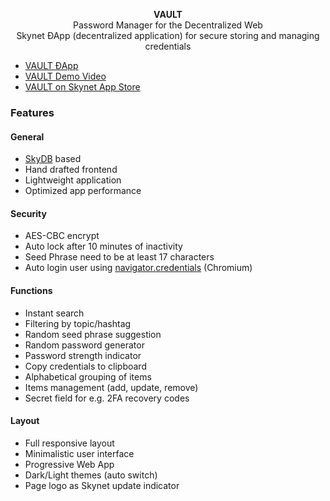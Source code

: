 <p align="center">
    <b>VAULT</b>
    <br>
    Password Manager for the Decentralized Web
    <br>
    Skynet ÐApp (decentralized application) for secure storing and managing credentials
</p>

* [VAULT ÐApp](https://siasky.net/_AVFMZ_IMPqNUKcQgqa4XmXC3kT9qO8ElSJHlNaClcUiGg/)
* [VAULT Demo Video](https://siasky.net/_AnpmkU8-A5HT29gqV-5gXxISBY--J_xWDxgxZRpLD1ZrQ)
* [VAULT on Skynet App Store](https://siasky.net/hns/skyapps/#/apps/utilities)

### Features

#### General
* [SkyDB](https://blog.sia.tech/skydb-a-mutable-database-for-the-decentralized-web-7170beeaa985) based
* Hand drafted frontend
* Lightweight application
* Optimized app performance

#### Security
* AES-CBC encrypt
* Auto lock after 10 minutes of inactivity
* Seed Phrase need to be at least 17 characters
* Auto login user using [navigator.credentials](https://developer.mozilla.org/en-US/docs/Web/API/Navigator/credentials) (Chromium)

#### Functions
* Instant search
* Filtering by topic/hashtag
* Random seed phrase suggestion
* Random password generator
* Password strength indicator
* Copy credentials to clipboard
* Alphabetical grouping of items
* Items management (add, update, remove)
* Secret field for e.g. 2FA recovery codes

#### Layout
* Full responsive layout
* Minimalistic user interface
* Progressive Web App
* Dark/Light themes (auto switch)
* Page logo as Skynet update indicator
